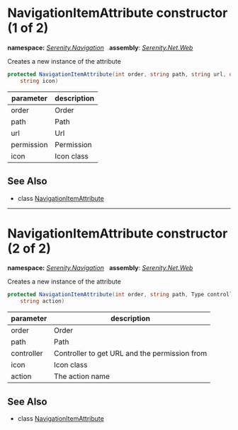 # NavigationItemAttribute constructor (1 of 2)
**namespace:** *[Serenity.Navigation](../../README.md#serenity.navigation-namespace)*   **assembly**: *[Serenity.Net.Web](../../README.md)*

Creates a new instance of the attribute

```csharp
protected NavigationItemAttribute(int order, string path, string url, object permission, 
    string icon)
```

| parameter | description |
| --- | --- |
| order | Order |
| path | Path |
| url | Url |
| permission | Permission |
| icon | Icon class |

## See Also

* class [NavigationItemAttribute](../NavigationItemAttribute.md)

---

# NavigationItemAttribute constructor (2 of 2)
**namespace:** *[Serenity.Navigation](../../README.md#serenity.navigation-namespace)*   **assembly**: *[Serenity.Net.Web](../../README.md)*

Creates a new instance of the attribute

```csharp
protected NavigationItemAttribute(int order, string path, Type controller, string icon, 
    string action)
```

| parameter | description |
| --- | --- |
| order | Order |
| path | Path |
| controller | Controller to get URL and the permission from |
| icon | Icon class |
| action | The action name |

## See Also

* class [NavigationItemAttribute](../NavigationItemAttribute.md)